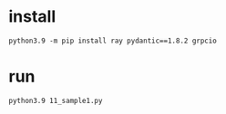 # install
```
python3.9 -m pip install ray pydantic==1.8.2 grpcio
```

# run
```
python3.9 11_sample1.py
```